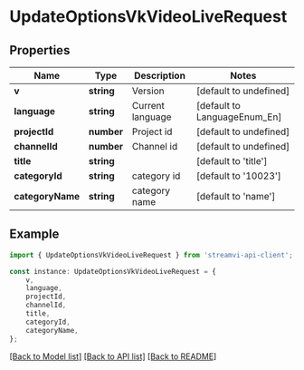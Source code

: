 # UpdateOptionsVkVideoLiveRequest


## Properties

Name | Type | Description | Notes
------------ | ------------- | ------------- | -------------
**v** | **string** | Version | [default to undefined]
**language** | **string** | Current language | [default to LanguageEnum_En]
**projectId** | **number** | Project id | [default to undefined]
**channelId** | **number** | Channel id | [default to undefined]
**title** | **string** |  | [default to 'title']
**categoryId** | **string** | category id | [default to '10023']
**categoryName** | **string** | category name | [default to 'name']

## Example

```typescript
import { UpdateOptionsVkVideoLiveRequest } from 'streamvi-api-client';

const instance: UpdateOptionsVkVideoLiveRequest = {
    v,
    language,
    projectId,
    channelId,
    title,
    categoryId,
    categoryName,
};
```

[[Back to Model list]](../README.md#documentation-for-models) [[Back to API list]](../README.md#documentation-for-api-endpoints) [[Back to README]](../README.md)
